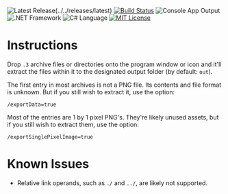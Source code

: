 ![Latest Release](https://img.shields.io/badge/version-1.1.0-brightgreen.svg)(../../releases/latest) [![Build Status](https://travis-ci.org/MillenniumWarAigis/Ash.OIUtils.svg?branch=master)](https://travis-ci.org/MillenniumWarAigis/Ash.OIUtils) ![Console App Output](https://img.shields.io/badge/output-console_app-green.svg) ![.NET Framework](https://img.shields.io/badge/%2ENET_framework-4%2E5%2E2-green.svg) ![C# Language](https://img.shields.io/badge/language-C%23-yellow.svg) [![MIT License](https://img.shields.io/badge/license-MIT-blue.svg)](LICENSE.md)

# Instructions

Drop `.3` archive files or directories onto the program window or icon and it'll extract the files within it to the designated output folder (by default: `out`).

The first entry in most archives is not a PNG file. Its contents and file format is unknown. But if you still wish to extract it, use the option:

```console
/exportData=true
```

Most of the entries are 1 by 1 pixel PNG's. They're likely unused assets, but if you still wish to extract them, use the option:

```console
/exportSinglePixelImage=true
```

# Known Issues

- Relative link operands, such as `./` and `../`, are likely not supported.
